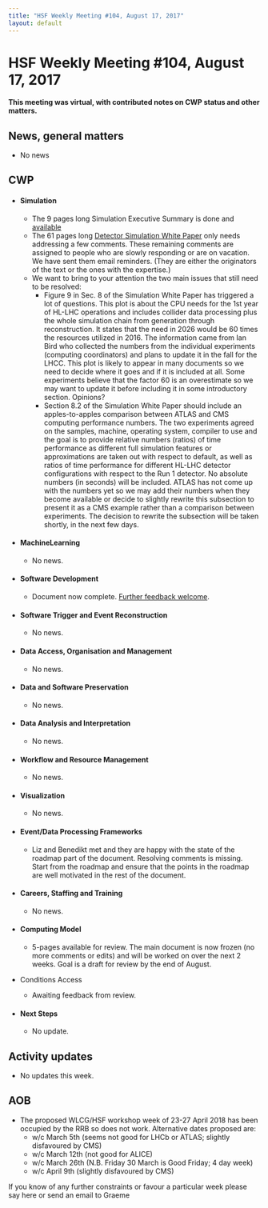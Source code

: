 ```yaml
---
title: "HSF Weekly Meeting #104, August 17, 2017"
layout: default
---
```


# HSF Weekly Meeting #104, August 17, 2017

#### This meeting was virtual, with contributed notes on CWP status and other matters.

## News, general matters

-   No news

## CWP

-   #### Simulation

    - The 9 pages long Simulation Executive Summary is done and [available](https://docs.google.com/document/d/15dyg1H5FMkbAWJf8WC6cXa6X62L1Q9AXLJuRGD-FR00/edit?ts=5953befe#heading=h.drl3t3c268ze)
    - The 61 pages long [Detector Simulation White Paper](https://docs.google.com/document/d/1Qm8btmDti1dcu5G2FMez3J6FLyzv0k6fag0clD25JSo/edit?ts=58e343c1#heading=h.vi05bc6zl0yx) only needs addressing a few comments. These remaining comments are assigned to people who are slowly responding or are on vacation. We have sent them email reminders. (They are either the originators of the text or the ones with the expertise.)
    - We want to bring to your attention the two main issues that still need to be resolved:
        - Figure 9 in Sec. 8 of the Simulation White Paper has triggered a lot of questions. This plot is about the CPU needs for the 1st year of HL-LHC operations and includes collider data processing plus the whole simulation chain from generation through reconstruction. It states that the need in 2026 would be 60 times the resources utilized in 2016. The information came from Ian Bird who collected the numbers from the individual experiments (computing coordinators) and plans to update it in the fall for the LHCC. This plot is likely to appear in many documents so we need to decide where it goes and if it is included at all. Some experiments believe that the factor 60 is an overestimate so we may want to update it before including it in some introductory section. Opinions?
        - Section 8.2 of the Simulation White Paper should include an apples-to-apples comparison between ATLAS and CMS computing performance numbers. The two experiments agreed on the samples, machine, operating system, compiler to use and the goal is to provide relative numbers (ratios) of time performance as different full simulation features or approximations are taken out with respect to default, as well as ratios of time performance for different HL-LHC detector configurations with respect to the Run 1 detector. No absolute numbers (in seconds) will be included. ATLAS has not come up with the numbers yet so we may add their numbers when they become available or decide to slightly rewrite this subsection to present it as a CMS example rather than a comparison between experiments. The decision to rewrite the subsection will be taken shortly, in the next few days.


-   #### MachineLearning

    -   No news.

-   #### Software Development

    -   Document now complete. [Further feedback welcome](https://paper.dropbox.com/doc/CWP-WG-Software-development-Deployment-and-ValidationVerification-3fHuGjHGETMIHv4pKQrPR).

-   #### Software Trigger and Event Reconstruction

    -   No news.

-   #### Data Access, Organisation and Management

    -   No news.

-   #### Data and Software Preservation

    -   No news.

-   #### Data Analysis and Interpretation

    -   No news.

-   #### Workflow and Resource Management

    -   No news.

-   #### Visualization

    -   No news.

-   #### Event/Data Processing Frameworks

    -   Liz and Benedikt met and they are happy with the state of the roadmap part of the document. Resolving comments is missing. Start from the roadmap and ensure that the points in the roadmap are well motivated in the rest of the document.

-   #### Careers, Staffing and Training

    -   No news.

-   #### Computing Model

    -   5-pages available for review.  The main document is now frozen (no more comments or edits) and will be worked on over the next 2 weeks.  Goal is a draft for review by the end of August.

-   Conditions Access

    -   Awaiting feedback from review.

-   #### Next Steps

    -   No update.

## Activity updates

-   No updates this week.

## AOB

- The proposed WLCG/HSF workshop week of 23-27 April 2018 has been occupied by the RRB so does not work. Alternative dates proposed are:
    - w/c March 5th (seems not good for LHCb or ATLAS; slightly disfavoured by CMS)
    - w/c March 12th (not good for ALICE)
    - w/c March 26th (N.B. Friday 30 March is Good Friday; 4 day week)
    - w/c April 9th (slightly disfavoured by CMS) 

If you know of any further constraints or favour a particular week please say here or send an email to Graeme

